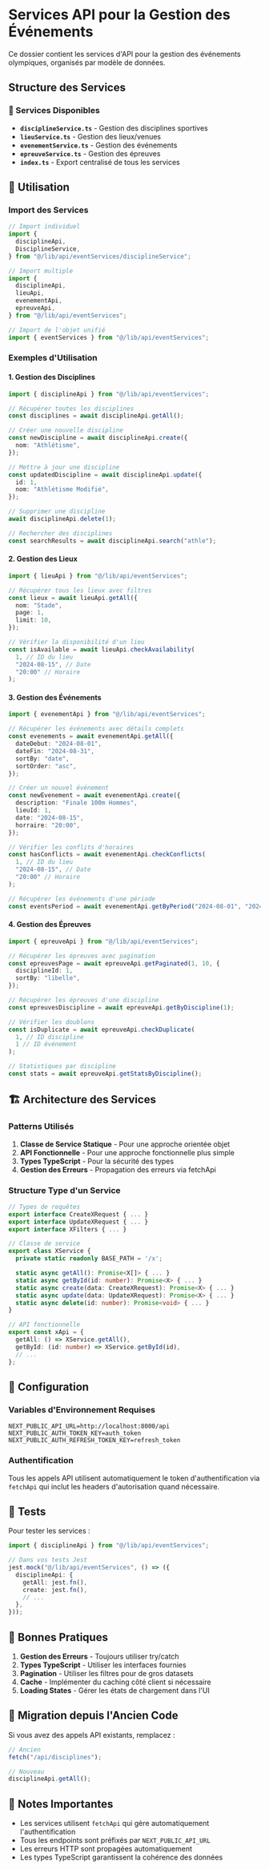 # Services API pour la Gestion des Événements

Ce dossier contient les services d'API pour la gestion des événements olympiques, organisés par modèle de données.

## Structure des Services

### 📁 Services Disponibles

- **`disciplineService.ts`** - Gestion des disciplines sportives
- **`lieuService.ts`** - Gestion des lieux/venues
- **`evenementService.ts`** - Gestion des événements
- **`epreuveService.ts`** - Gestion des épreuves
- **`index.ts`** - Export centralisé de tous les services

## 🚀 Utilisation

### Import des Services

```typescript
// Import individuel
import {
  disciplineApi,
  DisciplineService,
} from "@/lib/api/eventServices/disciplineService";

// Import multiple
import {
  disciplineApi,
  lieuApi,
  evenementApi,
  epreuveApi,
} from "@/lib/api/eventServices";

// Import de l'objet unifié
import { eventServices } from "@/lib/api/eventServices";
```

### Exemples d'Utilisation

#### 1. Gestion des Disciplines

```typescript
import { disciplineApi } from "@/lib/api/eventServices";

// Récupérer toutes les disciplines
const disciplines = await disciplineApi.getAll();

// Créer une nouvelle discipline
const newDiscipline = await disciplineApi.create({
  nom: "Athlétisme",
});

// Mettre à jour une discipline
const updatedDiscipline = await disciplineApi.update({
  id: 1,
  nom: "Athlétisme Modifié",
});

// Supprimer une discipline
await disciplineApi.delete(1);

// Rechercher des disciplines
const searchResults = await disciplineApi.search("athle");
```

#### 2. Gestion des Lieux

```typescript
import { lieuApi } from "@/lib/api/eventServices";

// Récupérer tous les lieux avec filtres
const lieux = await lieuApi.getAll({
  nom: "Stade",
  page: 1,
  limit: 10,
});

// Vérifier la disponibilité d'un lieu
const isAvailable = await lieuApi.checkAvailability(
  1, // ID du lieu
  "2024-08-15", // Date
  "20:00" // Horaire
);
```

#### 3. Gestion des Événements

```typescript
import { evenementApi } from "@/lib/api/eventServices";

// Récupérer les événements avec détails complets
const evenements = await evenementApi.getAll({
  dateDebut: "2024-08-01",
  dateFin: "2024-08-31",
  sortBy: "date",
  sortOrder: "asc",
});

// Créer un nouvel événement
const newEvenement = await evenementApi.create({
  description: "Finale 100m Hommes",
  lieuId: 1,
  date: "2024-08-15",
  horraire: "20:00",
});

// Vérifier les conflits d'horaires
const hasConflicts = await evenementApi.checkConflicts(
  1, // ID du lieu
  "2024-08-15", // Date
  "20:00" // Horaire
);

// Récupérer les événements d'une période
const eventsPeriod = await evenementApi.getByPeriod("2024-08-01", "2024-08-31");
```

#### 4. Gestion des Épreuves

```typescript
import { epreuveApi } from "@/lib/api/eventServices";

// Récupérer les épreuves avec pagination
const epreuvesPage = await epreuveApi.getPaginated(1, 10, {
  disciplineId: 1,
  sortBy: "libelle",
});

// Récupérer les épreuves d'une discipline
const epreuvesDiscipline = await epreuveApi.getByDiscipline(1);

// Vérifier les doublons
const isDuplicate = await epreuveApi.checkDuplicate(
  1, // ID discipline
  1 // ID événement
);

// Statistiques par discipline
const stats = await epreuveApi.getStatsByDiscipline();
```

## 🏗️ Architecture des Services

### Patterns Utilisés

1. **Classe de Service Statique** - Pour une approche orientée objet
2. **API Fonctionnelle** - Pour une approche fonctionnelle plus simple
3. **Types TypeScript** - Pour la sécurité des types
4. **Gestion des Erreurs** - Propagation des erreurs via fetchApi

### Structure Type d'un Service

```typescript
// Types de requêtes
export interface CreateXRequest { ... }
export interface UpdateXRequest { ... }
export interface XFilters { ... }

// Classe de service
export class XService {
  private static readonly BASE_PATH = '/x';

  static async getAll(): Promise<X[]> { ... }
  static async getById(id: number): Promise<X> { ... }
  static async create(data: CreateXRequest): Promise<X> { ... }
  static async update(data: UpdateXRequest): Promise<X> { ... }
  static async delete(id: number): Promise<void> { ... }
}

// API fonctionnelle
export const xApi = {
  getAll: () => XService.getAll(),
  getById: (id: number) => XService.getById(id),
  // ...
};
```

## 🔧 Configuration

### Variables d'Environnement Requises

```env
NEXT_PUBLIC_API_URL=http://localhost:8000/api
NEXT_PUBLIC_AUTH_TOKEN_KEY=auth_token
NEXT_PUBLIC_AUTH_REFRESH_TOKEN_KEY=refresh_token
```

### Authentification

Tous les appels API utilisent automatiquement le token d'authentification via `fetchApi` qui inclut les headers d'autorisation quand nécessaire.

## 🧪 Tests

Pour tester les services :

```typescript
import { disciplineApi } from "@/lib/api/eventServices";

// Dans vos tests Jest
jest.mock("@/lib/api/eventServices", () => ({
  disciplineApi: {
    getAll: jest.fn(),
    create: jest.fn(),
    // ...
  },
}));
```

## 📝 Bonnes Pratiques

1. **Gestion des Erreurs** - Toujours utiliser try/catch
2. **Types TypeScript** - Utiliser les interfaces fournies
3. **Pagination** - Utiliser les filtres pour de gros datasets
4. **Cache** - Implémenter du caching côté client si nécessaire
5. **Loading States** - Gérer les états de chargement dans l'UI

## 🔄 Migration depuis l'Ancien Code

Si vous avez des appels API existants, remplacez :

```typescript
// Ancien
fetch("/api/disciplines");

// Nouveau
disciplineApi.getAll();
```

## 🚨 Notes Importantes

- Les services utilisent `fetchApi` qui gère automatiquement l'authentification
- Tous les endpoints sont préfixés par `NEXT_PUBLIC_API_URL`
- Les erreurs HTTP sont propagées automatiquement
- Les types TypeScript garantissent la cohérence des données
